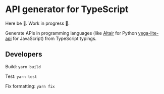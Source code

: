# API generator for TypeScript

Here be 🐉. Work in progress 🚧.

Generate APIs in programming languages (like [Altair](https://altair-viz.github.io/) for Python [vega-lite-api](https://github.com/vega/vega-lite-api) for JavaScript) from TypeScript typings.

## Developers

Build: `yarn build`

Test: `yarn test`

Fix formatting: `yarn fix`
